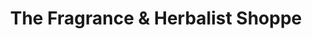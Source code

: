 ---
title: "The Fragrance & Herbalist Shoppe"
url: /monroeville/the-fragrance-and-herbalist-shoppe/
shop: herbalist
---